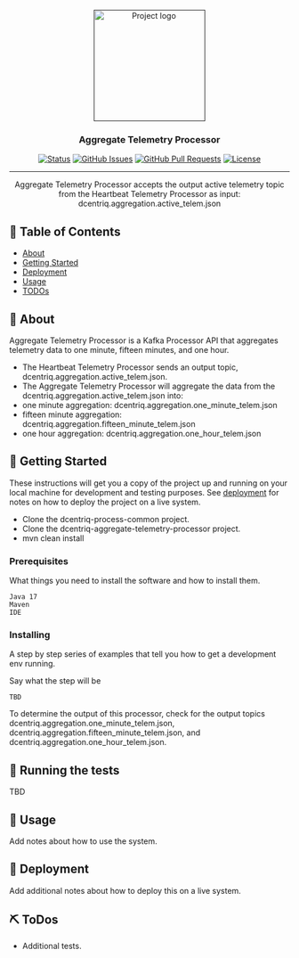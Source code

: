 <p align="center">
  <a href="" rel="noopener">
 <img width=200px height=200px src="https://i.imgur.com/6wj0hh6.jpg" alt="Project logo"></a>
</p>

<h3 align="center">Aggregate Telemetry Processor</h3>

<div align="center">

[![Status](https://img.shields.io/badge/status-active-success.svg)]()
[![GitHub Issues](https://img.shields.io/github/issues/kylelobo/The-Documentation-Compendium.svg)](https://github.com/kylelobo/The-Documentation-Compendium/issues)
[![GitHub Pull Requests](https://img.shields.io/github/issues-pr/kylelobo/The-Documentation-Compendium.svg)](https://github.com/kylelobo/The-Documentation-Compendium/pulls)
[![License](https://img.shields.io/badge/license-MIT-blue.svg)](/LICENSE)

</div>

---

<p align="center"> Aggregate Telemetry Processor accepts the output active telemetry topic from the Heartbeat Telemetry Processor as input: dcentriq.aggregation.active_telem.json
    <br> 
</p>

## 📝 Table of Contents

- [About](#about)
- [Getting Started](#getting_started)
- [Deployment](#deployment)
- [Usage](#usage)
- [TODOs](#todos)

## 🧐 About <a name = "about"></a>

Aggregate Telemetry Processor is a Kafka Processor API that aggregates telemetry data to one minute, fifteen minutes, and one hour.

- The Heartbeat Telemetry Processor sends an output topic, dcentriq.aggregation.active_telem.json.
- The Aggregate Telemetry Processor will aggregate the data from the dcentriq.aggregation.active_telem.json into:
- one minute aggregation: dcentriq.aggregation.one_minute_telem.json
- fifteen minute aggregation: dcentriq.aggregation.fifteen_minute_telem.json
- one hour aggregation: dcentriq.aggregation.one_hour_telem.json

## 🏁 Getting Started <a name = "getting_started"></a>

These instructions will get you a copy of the project up and running on your local machine for development and testing purposes. See [deployment](#deployment) for notes on how to deploy the project on a live system.

- Clone the dcentriq-process-common project.
- Clone the dcentriq-aggregate-telemetry-processor project.
- mvn clean install

### Prerequisites

What things you need to install the software and how to install them.

```
Java 17
Maven
IDE
```

### Installing

A step by step series of examples that tell you how to get a development env running.

Say what the step will be

```
TBD
```

To determine the output of this processor, check for the output topics dcentriq.aggregation.one_minute_telem.json, dcentriq.aggregation.fifteen_minute_telem.json, and dcentriq.aggregation.one_hour_telem.json.

## 🔧 Running the tests <a name = "tests"></a>

TBD


## 🎈 Usage <a name="usage"></a>

Add notes about how to use the system.

## 🚀 Deployment <a name = "deployment"></a>

Add additional notes about how to deploy this on a live system.

## ⛏️ ToDos <a name = "todos"></a>

- Additional tests.

